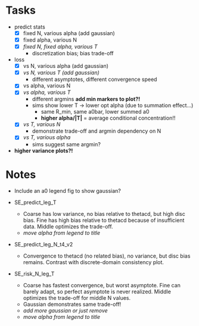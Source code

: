 # Tasks
- predict stats
  - [x] fixed N, various alpha (add gaussian)
  - [x] fixed alpha, various N
  - [x] *fixed N, fixed alpha, various T*
    - discretization bias; bias trade-off
- loss
  - [x] vs N, various alpha (add gaussian)
  - [x] *vs N, various T (add gaussian)*
    - different asymptotes, different convergence speed
  - [x] vs alpha, various N
  - [x] *vs alpha, various T*
    - different argmins **add min markers to plot?!**
    - sims show lower T -> lower opt alpha (due to summation effect...)
      - same R_min, same a0bar, lower summed a0
      - **higher alpha/|T|** = average conditional concentration!!
  - [x] *vs T, various N*
    - demonstrate trade-off and argmin dependency on N
  - [x] *vs T, various alpha*
    - sims suggest same argmin?


- **higher variance plots?!**


# Notes
- Include an a0 legend fig to show gaussian?
- SE_predict_leg_T
  - Coarse has low variance, no bias relative to thetacd, but high disc bias. Fine has high bias relative to thetacd because of insufficient data. Middle optimizes the trade-off.
  - *move alpha from legend to title*

- SE_predict_leg_N_t4_v2
  - Convergence to thetacd (no related bias), no variance, but disc bias remains. Contrast with discrete-domain consistency plot.

- SE_risk_N_leg_T
  - Coarse has fastest convergence, but worst asymptote. Fine can barely adapt, so perfect asymptote is never realized. Middle optimizes the trade-off for middle N values.
  - Gaussian demonstrates same trade-off!
  - *add more gaussian or just remove*
  - *move alpha from legend to title*
